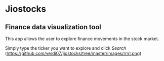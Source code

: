 # Jiostocks

## Finance data visualization tool

This app allows the user to explore finance movements in the stock market.

Simply type the ticker you want to explore and click *Search*
(https://github.com/verdi07/jiostocks/tree/master/images/rm1.png)

